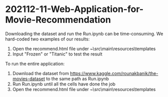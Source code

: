 # 202112-11-Web-Application-for-Movie-Recommendation
Downloading the dataset and run the Run.ipynb can be time-consuming. We hard-coded two examples of our results:
1. Open the recommend.html file under ~\src\main\resources\templates
2. Input "Frozen" or "Titanic" to test the result

To run the entire application: 
1. Download the dataset from https://www.kaggle.com/rounakbanik/the-movies-dataset to the same path as Run.ipynb
2. Run Run.ipynb until all the cells have done the job
3. Open the recommend.html file under ~\src\main\resources\templates
